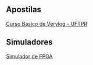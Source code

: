 ## Apostilas

[Curso Básico de Verylog - UFTPR](http://paginapessoal.utfpr.edu.br/chiesse/disciplinas/logica-reconfiguravel/verilog/Curso%20Basico%20de%20Verilog.pdf/view)



## Simuladores

[Simulador de FPGA](https://github.com/Icaro-Lima/LabarcFPGASimulatorDesktop)